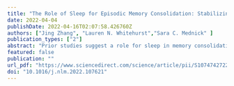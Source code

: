 ```yaml
---
title: "The Role of Sleep for Episodic Memory Consolidation: Stabilizing or Rescuing?"
date: 2022-04-04
publishDate: 2022-04-16T02:07:58.426760Z
authors: ["Jing Zhang", "Lauren N. Whitehurst","Sara C. Mednick" ]
publication_types: ["2"]
abstract: "Prior studies suggest a role for sleep in memory consolidation, with specific contributions from slow oscillations and sleep spindles (Rasch & Born, 2013). However, recent studies failed to replicate sleep’s superiority over wake in strengthening memory against interference (Cordi & Rasch, 2021). The goal of the current study is to investigate whether sleep protects newly formed memory from unspecific interference induced by daytime experiences over 24 hours, as well as to elucidate the sleep features that are involved. 56 healthy adults were randomly assigned to either the Sleep First or Wake First group. The Sleep First group encoded word pairs at night before sleep, while the Wake First group encoded word pairs in the morning before a day of wakefulness. Memory was tested 30 minutes, 12 hours, and 24 hours after encoding for both groups. The Sleep First group performed significantly better 12 hours after encoding, replicating prior findings that memory is better after a period of sleep compared to wake. However, after 24 hours, the two groups performed similarly. The Wake First group showed a positive correlation between overnight memory improvement and the theta and delta band power during slow wave sleep, an effect not found in the Sleep First group. These correlations suggest the possibility that after a day of waking interference, the brain recruits extra sleep resources to rescue memories from further forgetting. Our results are not consistent with prior studies showing a significant role for sleep in stabilizing memory from future interference, but they may suggest that sleep rescues memories after interference has occurred."
featured: false
publication: ""
url_pdf: "https://www.sciencedirect.com/science/article/pii/S1074742722000454"
doi: "10.1016/j.nlm.2022.107621"
---
```


